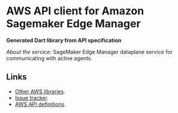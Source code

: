 # AWS API client for Amazon Sagemaker Edge Manager

**Generated Dart library from API specification**

*About the service:*
SageMaker Edge Manager dataplane service for communicating with active
agents.

## Links

- [Other AWS libraries](https://github.com/agilord/aws_client/tree/master/generated).
- [Issue tracker](https://github.com/agilord/aws_client/issues).
- [AWS API definitions](https://github.com/aws/aws-sdk-js/tree/master/apis).
